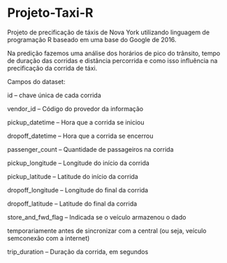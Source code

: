 # Projeto-Taxi-R
Projeto de precificação de táxis de Nova York  utilizando linguagem de programação R baseado em uma base do Google de 2016.

Na predição fazemos uma análise dos horários de pico do trânsito, tempo de duração das corridas e distância percorrida e como isso influência na precificação da corrida de táxi.

Campos do dataset:

id – chave única de cada corrida

vendor_id – Código do provedor da informação

pickup_datetime – Hora que a corrida se iniciou

dropoff_datetime – Hora que a corrida se encerrou

passenger_count – Quantidade de passageiros na corrida

pickup_longitude – Longitude do início da corrida

pickup_latitude – Latitude do início da corrida

dropoff_longitude – Longitude do final da corrida

dropoff_latitude – Latitude do final da corrida

store_and_fwd_flag – Indicada se o veículo armazenou o dado

temporariamente antes de sincronizar com a central (ou seja, veículo semconexão com a internet)

trip_duration – Duração da corrida, em segundos
